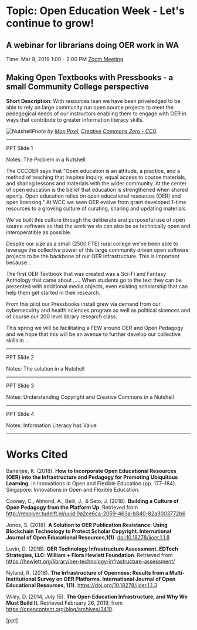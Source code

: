 
# Topic: Open Education Week - Let's continue to grow! 
## A webinar for librarians doing OER work in WA

Time: Mar 8, 2019 1:00 - 2:00 PM  [Zoom Meeting](https://zoom.us/j/111107245)

## Making Open Textbooks with Pressbooks - a small Community College perspective 

**Short Description**: With resources lean we have been priveledged to be able to rely on large community run open source projects to meet the pedegogical needs of our instructors enabling them to engage with OER in ways that contribute to greater information literacy skills.

![Nutshell](https://www.maxpixel.net/static/photo/1x/Brain-Nutshell-Nut-Open-Shell-Coils-Walnut-Head-3072652.jpg)*Photo by [Max Pixel](https://www.maxpixel.net/Brain-Nutshell-Nut-Open-Shell-Coils-Walnut-Head-3072652), [Creative Commons Zero - CC0](https://creativecommons.org/publicdomain/zero/1.0/deed.en).*

___

PPT Slide 1

Notes: The Problem in a Nutshell

The CCCOER says that "Open education is an attitude, a practice, and a method of teaching that inspires inquiry, equal access to course materials, and sharing lessons and materials with the wider community. At the center of open education is the belief that education is strengthened when shared openly. Open education relies on open educational resources (OER) and open licensing."  At WCC we seen OER evolve from grant developed 1-time resources to a growing culture of curating, sharing and updating materials. 

We've built this culture through the deliberate and purposeful use of open source software so that the work we do can also be as technically open and interoperatible as possible.  

Despite our size as a small (2500 FTE) rural college we've been able to leverage the collective power of this large community driven open software projects to be the backbone of our OER infrastructure. This is important because...

The first OER Textbook that was created was a Sci-Fi and Fantasy Anthology that came about .....  When students go to the text they can be presented with additional media objects, even existing scholarship that can help them get started in their research. 

From this pilot our Pressbooks install grew via demand from our cybersecuirty and health sciences program as well as political sicences and of course our 200 level library research class. 

This spring we will be facilitating a FEW around OER and Open Pedagogy and we hope that this will be an avenue to further develop our collective skills in ...
___

PPT Slide 2

Notes:  The solution in a Nutshell
___

PPT Slide 3

Notes: Understanding Copyright and Creative Commons in a Nutshell
___

PPT Slide 4

Notes: Information Literacy has Value



___

# Works Cited

Banerjee, K. (2018). **How to Incorporate Open Educational Resources (OER) into the Infrastructure and Pedagogy for Promoting Ubiquitous Learning**. In Innovations in Open and Flexible Education (pp. 177–184). Singapore: Innovations in Open and Flexible Education.

Cooney, C., Almond, A., Belli, J., & Seto, J. (2018). **Building a Culture of Open Pedagogy from the Platform Up**. Retrieved from http://resolver.tudelft.nl/uuid:9a2ce6ca-2059-463a-b840-82a3003772b6

Jones, S. (2018). **A Solution to OER Publication Resistance: Using Blockchain Technology to Protect Scholar Copyright. International Journal of Open Educational Resources,1(1)**. [doi:10.18278/ijoer.1.1.8](http://www.ipsonet.org/publications/open-access/ijoer/ijoer-volume-1-issue-1-fall-2018-winter-2019)

Levin, D. (2018). **OER Technology Infrastructure Assessment. EDTech Strategies, LLC: William + Flora Hewlett Foundation**. Retrieved from https://hewlett.org/library/oer-technology-infrastructure-assessment/

Nyland, R. (2018). **The Infrastructure of Openness: Results from a Multi-Institutional Survey on OER Platforms. International Journal of Open Educational Resources, 1(1)**. https://doi.org/10.18278/ijoer.1.1.3

Wiley, D. (2014, July 15). **The Open Education Infrastructure, and Why We Must Build It**. Retrieved February 26, 2019, from https://opencontent.org/blog/archives/3410.




[ppt]
